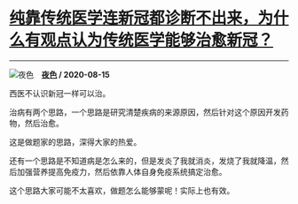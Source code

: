# [纯靠传统医学连新冠都诊断不出来，为什么有观点认为传统医学能够治愈新冠？](https://www.zhihu.com/answer/1410543402)

----------------------------------------------------------------------------------

![夜色](https://pic1.zhimg.com/v2-22d4ebddd475020919bb12aa3a6ddaf7.jpg?source=1940ef5c "夜色")&emsp;**[夜色](https://www.zhihu.com/people/ye-se-47-13) / 2020-08-15**

西医不认识新冠一样可以治。

治病有两个思路，一个思路是研究清楚疾病的来源原因，然后针对这个原因开发药物，然后治愈。

这是做题家的思路，深得大家的热爱。

还有一个思路是不知道病是怎么来的，但是发炎了我就消炎，发烧了我就降温，然后加强营养提高免疫力，然后依靠人体自身免疫系统搞定治愈。

这个思路大家可能不太喜欢，做题怎么能够蒙呢！实际上也有效。




